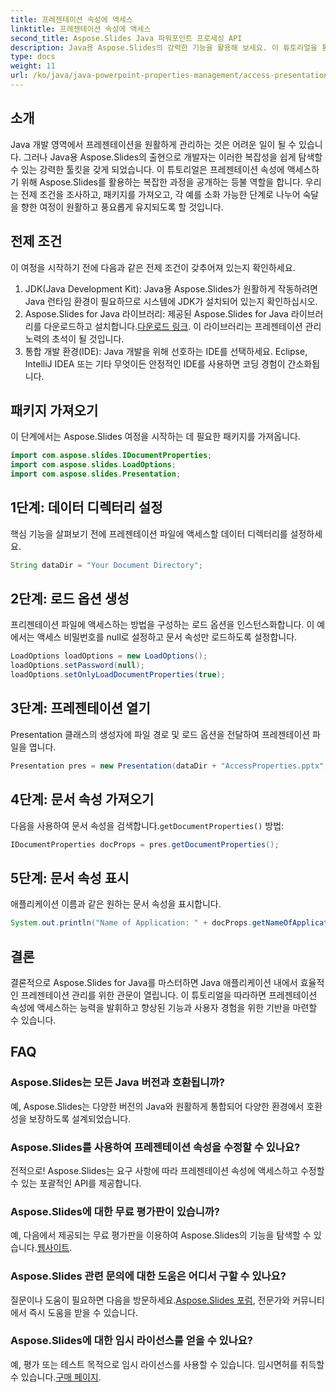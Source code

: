 ```yaml
---
title: 프레젠테이션 속성에 액세스
linktitle: 프레젠테이션 속성에 액세스
second_title: Aspose.Slides Java 파워포인트 프로세싱 API
description: Java용 Aspose.Slides의 강력한 기능을 활용해 보세요. 이 튜토리얼을 통해 프레젠테이션 관리를 마스터해보세요. 프레젠테이션 속성에 쉽게 액세스하고 수정하고 향상할 수 있습니다.
type: docs
weight: 11
url: /ko/java/java-powerpoint-properties-management/access-presentation-properties/
---
```

## 소개
Java 개발 영역에서 프레젠테이션을 원활하게 관리하는 것은 어려운 일이 될 수 있습니다. 그러나 Java용 Aspose.Slides의 출현으로 개발자는 이러한 복잡성을 쉽게 탐색할 수 있는 강력한 툴킷을 갖게 되었습니다. 이 튜토리얼은 프레젠테이션 속성에 액세스하기 위해 Aspose.Slides를 활용하는 복잡한 과정을 공개하는 등불 역할을 합니다. 우리는 전제 조건을 조사하고, 패키지를 가져오고, 각 예를 소화 가능한 단계로 나누어 숙달을 향한 여정이 원활하고 풍요롭게 유지되도록 할 것입니다.
## 전제 조건
이 여정을 시작하기 전에 다음과 같은 전제 조건이 갖추어져 있는지 확인하세요.
1. JDK(Java Development Kit): Java용 Aspose.Slides가 원활하게 작동하려면 Java 런타임 환경이 필요하므로 시스템에 JDK가 설치되어 있는지 확인하십시오.
2. Aspose.Slides for Java 라이브러리: 제공된 Aspose.Slides for Java 라이브러리를 다운로드하고 설치합니다.[다운로드 링크](https://releases.aspose.com/slides/java/). 이 라이브러리는 프레젠테이션 관리 노력의 초석이 될 것입니다.
3. 통합 개발 환경(IDE): Java 개발을 위해 선호하는 IDE를 선택하세요. Eclipse, IntelliJ IDEA 또는 기타 무엇이든 안정적인 IDE를 사용하면 코딩 경험이 간소화됩니다.

## 패키지 가져오기
이 단계에서는 Aspose.Slides 여정을 시작하는 데 필요한 패키지를 가져옵니다.
```java
import com.aspose.slides.IDocumentProperties;
import com.aspose.slides.LoadOptions;
import com.aspose.slides.Presentation;

```
## 1단계: 데이터 디렉터리 설정
핵심 기능을 살펴보기 전에 프레젠테이션 파일에 액세스할 데이터 디렉터리를 설정하세요.
```java
String dataDir = "Your Document Directory";
```
## 2단계: 로드 옵션 생성
프리젠테이션 파일에 액세스하는 방법을 구성하는 로드 옵션을 인스턴스화합니다. 이 예에서는 액세스 비밀번호를 null로 설정하고 문서 속성만 로드하도록 설정합니다.
```java
LoadOptions loadOptions = new LoadOptions();
loadOptions.setPassword(null);
loadOptions.setOnlyLoadDocumentProperties(true);
```
## 3단계: 프레젠테이션 열기
Presentation 클래스의 생성자에 파일 경로 및 로드 옵션을 전달하여 프레젠테이션 파일을 엽니다.
```java
Presentation pres = new Presentation(dataDir + "AccessProperties.pptx", loadOptions);
```
## 4단계: 문서 속성 가져오기
 다음을 사용하여 문서 속성을 검색합니다.`getDocumentProperties()` 방법:
```java
IDocumentProperties docProps = pres.getDocumentProperties();
```
## 5단계: 문서 속성 표시
애플리케이션 이름과 같은 원하는 문서 속성을 표시합니다.
```java
System.out.println("Name of Application: " + docProps.getNameOfApplication());
```

## 결론
결론적으로 Aspose.Slides for Java를 마스터하면 Java 애플리케이션 내에서 효율적인 프레젠테이션 관리를 위한 관문이 열립니다. 이 튜토리얼을 따라하면 프레젠테이션 속성에 액세스하는 능력을 발휘하고 향상된 기능과 사용자 경험을 위한 기반을 마련할 수 있습니다.
## FAQ
### Aspose.Slides는 모든 Java 버전과 호환됩니까?
예, Aspose.Slides는 다양한 버전의 Java와 원활하게 통합되어 다양한 환경에서 호환성을 보장하도록 설계되었습니다.
### Aspose.Slides를 사용하여 프레젠테이션 속성을 수정할 수 있나요?
전적으로! Aspose.Slides는 요구 사항에 따라 프레젠테이션 속성에 액세스하고 수정할 수 있는 포괄적인 API를 제공합니다.
### Aspose.Slides에 대한 무료 평가판이 있습니까?
 예, 다음에서 제공되는 무료 평가판을 이용하여 Aspose.Slides의 기능을 탐색할 수 있습니다.[웹사이트](https://releases.aspose.com/).
### Aspose.Slides 관련 문의에 대한 도움은 어디서 구할 수 있나요?
 질문이나 도움이 필요하면 다음을 방문하세요.[Aspose.Slides 포럼](https://forum.aspose.com/c/slides/11), 전문가와 커뮤니티에서 즉시 도움을 받을 수 있습니다.
### Aspose.Slides에 대한 임시 라이선스를 얻을 수 있나요?
 예, 평가 또는 테스트 목적으로 임시 라이선스를 사용할 수 있습니다. 임시면허를 취득할 수 있습니다.[구매 페이지](https://purchase.aspose.com/temporary-license/).
